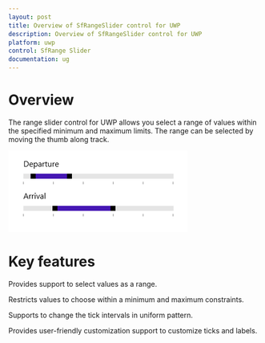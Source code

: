 ```yaml
---
layout: post
title: Overview of SfRangeSlider control for UWP
description: Overview of SfRangeSlider control for UWP
platform: uwp
control: SfRange Slider 
documentation: ug
---
```


# Overview

The range slider control for UWP allows you select a range of values within the specified minimum and maximum limits. The range can be selected by moving the thumb along track.

![RangeSlider Sample view](Overview_images/Overview_img1.png)

# Key features

Provides support to select values as a range.
 
Restricts values to choose within a minimum and maximum constraints.
 
Supports to change the tick intervals in uniform pattern.
 
Provides user-friendly customization support to customize ticks and labels.




